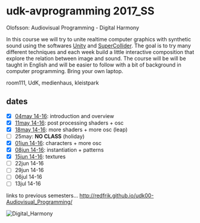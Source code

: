 udk-avprogramming 2017_SS
=========================

Olofsson: Audiovisual Programming - Digital Harmony

In this course we will try to unite realtime computer graphics with synthetic sound using the softwares [Unity](http://unity3d.com) and [SuperCollider](http://supercollider.github.io). The goal is to try many different techniques and each week build a little interactive composition that explore the relation between image and sound.
The course will be will be taught in English and will be easier to follow with a bit of background in computer programming. Bring your own laptop.

room111, UdK, medienhaus, kleistpark

dates
-----

- [x] [04may 14-16](https://github.com/redFrik/udk17-Digital_Harmony/tree/master/udk170504): introduction and overview
- [x] [11may 14-16](https://github.com/redFrik/udk17-Digital_Harmony/tree/master/udk170511): post processing shaders + osc
- [x] [18may 14-16](https://github.com/redFrik/udk17-Digital_Harmony/tree/master/udk170518): more shaders + more osc (leap)
- [ ] 25may: **NO CLASS** (holiday)
- [x] [01jun 14-16](https://github.com/redFrik/udk17-Digital_Harmony/tree/master/udk170601): characters + more osc
- [x] [08jun 14-16](https://github.com/redFrik/udk17-Digital_Harmony/tree/master/udk170608): instantiation + patterns
- [x] [15jun 14-16](https://github.com/redFrik/udk17-Digital_Harmony/tree/master/udk170615): textures
- [ ] 22jun 14-16
- [ ] 29jun 14-16
- [ ] 06jul 14-16
- [ ] 13jul 14-16

links to previous semesters... <http://redfrik.github.io/udk00-Audiovisual_Programming/>

![Digital_Harmony](Digital_Harmony.png?raw=true "Digital_Harmony")
